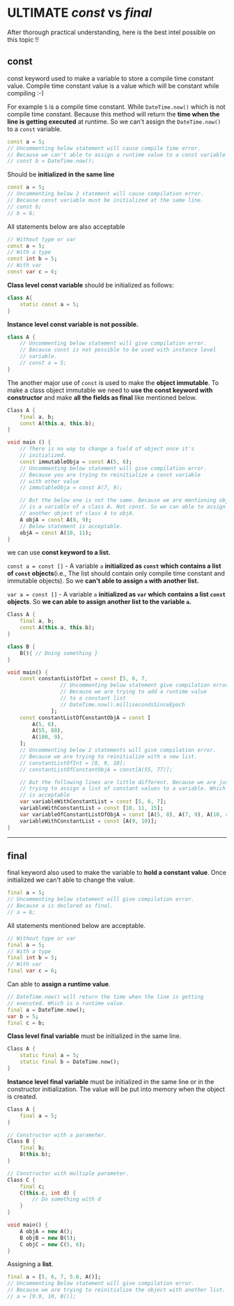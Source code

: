 # **ULTIMATE** *const* vs *final* 

After thorough practical understanding, here is the best intel possible on this topic !!

## **const**

const keyword used to make a variable to store a compile time constant value. Compile time constant value is a value which will be constant while compiling :-)

For example `5` is a compile time constant. While `DateTime.now()` which is not compile time constant. Because this method will return the __time when the line is getting executed__ at runtime. So we can't assign the `DateTime.now()` to a `const` variable.
```dart
const a = 5;
// Uncommenting below statement will cause compile time error.
// Because we can't able to assign a runtime value to a const variable
// const b = DateTime.now();
```
Should be **initialized in the same line**
```dart
const a = 5;
// Uncommenting below 2 statement will cause compilation error.
// Because const variable must be initialized at the same line.
// const b;
// b = 6;
```
All statements below are also acceptable
```dart
// Without type or var
const a = 5;
// With a type
const int b = 5;
// With var
const var c = 6;
```
__Class level const variable__ should be initialized as follows:
```dart
class A{
    static const a = 5;
}
```
__Instance level const variable is not possible.__
```dart
class A {
    // Uncommenting below statement will give compilation error.
    // Because const is not possible to be used with instance level 
    // variable.
    // const a = 5;
}
```
The another major use of `const` is used to make the **object immutable**. To make a class object immutable we need to __use the const keyword with constructor__ and make __all the fields as final__ like mentioned below.
```dart
Class A {
    final a, b;
    const A(this.a, this.b);
}

void main () {
    // There is no way to change a field of object once it's 
    // initialized.
    const immutableObja = const A(5, 6);
    // Uncommenting below statement will give compilation error.
    // Because you are trying to reinitialize a const variable
    // with other value
    // immutableObja = const A(7, 9);

    // But the below one is not the same. Because we are mentioning objA 
    // is a variable of a class A. Not const. So we can able to assign
    // another object of class A to objA.
    A objA = const A(8, 9);
    // Below statement is acceptable.
    objA = const A(10, 11);
}
```
we can use __const keyword to a list.__

`const a = const []` - A variable `a` __initialized as `const` which contains a list of `const` objects__(i.e., The list should contain only compile time constant and immutable objects). So we __can't able to assign `a` with another list.__

`var a = const []` - A variable `a` __initialized as `var` which contains a list `const` objects__. So __we can able to assign another list to the variable `a`.__
```dart
Class A {
    final a, b;
    const A(this.a, this.b);
}

class B {
    B(){ // Doing something }
}

void main() {
    const constantListOfInt = const [5, 6, 7,
                 // Uncommenting below statement give compilation error.
                 // Because we are trying to add a runtime value
                 // to a constant list
                 // DateTime.now().millisecondsSinceEpoch
              ];
    const constantListOfConstantObjA = const [
        A(5, 6),
        A(55, 88),
        A(100, 9),
    ];
    // Uncommenting below 2 statements will give compilation error.
    // Because we are trying to reinitialize with a new list.
    // constantListOfInt = [8, 9, 10];
    // constantListOfConstantObjA = const[A(55, 77)];

    // But the following lines are little different. Because we are just
    // trying to assign a list of constant values to a variable. Which 
    // is acceptable
    var variableWithConstantList = const [5, 6, 7];
    variableWithConstantList = const [10, 11, 15];
    var variableOfConstantListOfObjA = const [A(5, 8), A(7, 9), A(10, 4)];
    variableWithConstantList = const [A(9, 10)];
}
```

---

## **final**

final keyword also used to make the variable to __hold a constant value__. Once initialized we can't able to change the value.

```dart
final a = 5;
// Uncommenting below statement will give compilation error.
// Because a is declared as final.
// a = 6;
```

All statements mentioned below are acceptable.

```dart
// Without type or var
final a = 5;
// With a type
final int b = 5;
// With var
final var c = 6;
```

Can able to __assign a runtime value__.

```dart
// DateTime.now() will return the time when the line is getting
// executed. Which is a runtime value.
final a = DateTime.now();
var b = 5;
final c = b;
```

__Class level final variable__ must be initialized in the same line.

```dart
Class A {
    static final a = 5;
    static final b = DateTime.now();
}
```

__Instance level final variable__ must be initialized in the same line or in the constructor initialization. The value will be put into memory when the object is created.
```dart
Class A {
    final a = 5;
}

// Constructor with a parameter.
Class B {
    final b;
    B(this.b);
}

// Constructor with multiple parameter.
Class C {
    final c;
    C(this.c, int d) {
        // Do something with d
    }
}

void main() {
    A objA = new A();
    B objB = new B(5);
    C objC = new C(5, 6);
}
```

Assigning a __list__.

```dart
final a = [5, 6, 7, 5.6, A()];
// Uncommenting Below statement will give compilation error.
// Because we are trying to reinitialize the object with another list.
// a = [9.9, 10, B()];
```